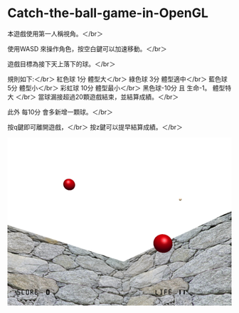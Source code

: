 # Catch-the-ball-game-in-OpenGL

本遊戲使用第一人稱視角。＜/br＞

使用WASD 來操作角色，按空白鍵可以加速移動。＜/br＞

遊戲目標為接下天上落下的球。＜/br＞

規則如下:＜/br＞
紅色球 1分		體型大＜/br＞
綠色球 3分		體型適中＜/br＞
藍色球 5分		體型小＜/br＞
彩虹球 10分		體型最小＜/br＞
黑色球-10分 且 生命-1。	體型特大	＜/br＞
當球漏接超過20顆遊戲結束，並結算成績。＜/br＞

此外 每10分 會多新增一顆球。＜/br＞

按q鍵即可離開遊戲，＜/br＞
按z鍵可以提早結算成績。＜/br＞

![image](https://github.com/jr008489900/Catch-the-ball-game-in-OpenGL/blob/master/Ball.png)

